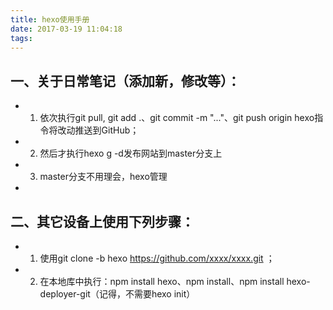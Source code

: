```yaml
---
title: hexo使用手册
date: 2017-03-19 11:04:18
tags:
---
```


## 一、关于日常笔记（添加新，修改等）：
+ 1. 依次执行git pull, git add .、git commit -m "..."、git push origin hexo指令将改动推送到GitHub；
+ 2. 然后才执行hexo g -d发布网站到master分支上 
+ 3. master分支不用理会，hexo管理   
+ 
## 二、其它设备上使用下列步骤：
+ 1. 使用git clone -b hexo https://github.com/xxxx/xxxx.git ；
+ 2. 在本地库中执行：npm install hexo、npm install、npm install hexo-deployer-git（记得，不需要hexo init）